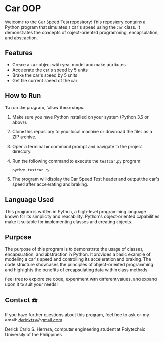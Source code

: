 # Car OOP 
Welcome to the Car Speed Test repository! This repository contains a Python program that simulates a car's speed using the `Car` class. It demonstrates the concepts of object-oriented programming, encapsulation, and abstraction.

## Features

- Create a `Car` object with year model and make attributes
- Accelerate the car's speed by 5 units
- Brake the car's speed by 5 units
- Get the current speed of the car

## How to Run

To run the program, follow these steps:

1. Make sure you have Python installed on your system (Python 3.6 or above).
2. Clone this repository to your local machine or download the files as a ZIP archive.
3. Open a terminal or command prompt and navigate to the project directory.
4. Run the following command to execute the `testcar.py` program:

    ```bash
    python testcar.py
    ```

5. The program will display the Car Speed Test header and output the car's speed after accelerating and braking.

## Language Used

This program is written in Python, a high-level programming language known for its simplicity and readability. Python's object-oriented capabilities make it suitable for implementing classes and creating objects.

## Purpose

The purpose of this program is to demonstrate the usage of classes, encapsulation, and abstraction in Python. It provides a basic example of modeling a car's speed and controlling its acceleration and braking. The code structure showcases the principles of object-oriented programming and highlights the benefits of encapsulating data within class methods.

Feel free to explore the code, experiment with different values, and expand upon it to suit your needs!

## Contact ☎️
If you have further questions about this program, feel free to ask on my email: dericktzy@gmail.com

Derick Carlo S. Herrera, computer engineering student at Polytechnic University of the Philippines

